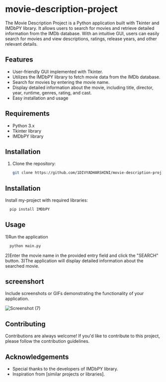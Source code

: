 # movie-description-project
The Movie Description Project is a Python application built with Tkinter and IMDbPY library. It allows users to search for movies and retrieve detailed information from the IMDb database. With an intuitive GUI, users can easily search for movies and view descriptions, ratings, release years, and other relevant details.

## Features

- User-friendly GUI implemented with Tkinter.
- Utilizes the IMDbPY library to fetch movie data from the IMDb database.
- Search for movies by entering the movie name.
- Display detailed information about the movie, including title, director, year, runtime, genres, rating, and cast.
- Easy installation and usage

## Requirements

- Python 3.x
- Tkinter library
- IMDbPY library

## Installation

1. Clone the repository:

   ```bash
   git clone https://github.com/1DIVYADHARSHINI/movie-description-project.git

## Installation

Install my-project with required libraries:

```bash
  pip install IMDbPY

```

## Usage

1)Run the application

```bash
  python main.py


```
2)Enter the movie name in the provided entry field and click the "SEARCH" button.
3)The application will display detailed information about the searched movie.


## screenshort

Include screenshots or GIFs demonstrating the functionality of your application.

![Screenshot (7)](https://github.com/1DIVYADHARSHINI/movie-description-project/assets/162281554/e532815c-92d8-448b-8715-951853bc71a0)



## Contributing

Contributions are always welcome!
If you'd like to contribute to this project, please follow the contribution guidelines.

## Acknowledgements

 - Special thanks to the developers of IMDbPY library.
 - Inspiration from [similar projects or libraries].





   
   
   
